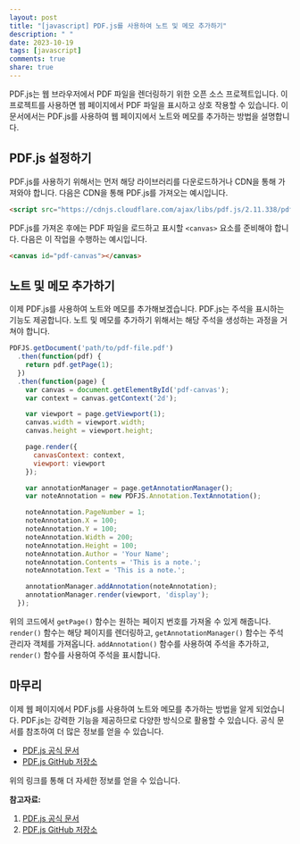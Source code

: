 ```yaml
---
layout: post
title: "[javascript] PDF.js를 사용하여 노트 및 메모 추가하기"
description: " "
date: 2023-10-19
tags: [javascript]
comments: true
share: true
---
```


PDF.js는 웹 브라우저에서 PDF 파일을 렌더링하기 위한 오픈 소스 프로젝트입니다. 이 프로젝트를 사용하면 웹 페이지에서 PDF 파일을 표시하고 상호 작용할 수 있습니다. 이 문서에서는 PDF.js를 사용하여 웹 페이지에서 노트와 메모를 추가하는 방법을 설명합니다.

## PDF.js 설정하기

PDF.js를 사용하기 위해서는 먼저 해당 라이브러리를 다운로드하거나 CDN을 통해 가져와야 합니다. 다음은 CDN을 통해 PDF.js를 가져오는 예시입니다.

```html
<script src="https://cdnjs.cloudflare.com/ajax/libs/pdf.js/2.11.338/pdf.min.js"></script>
```

PDF.js를 가져온 후에는 PDF 파일을 로드하고 표시할 `<canvas>` 요소를 준비해야 합니다. 다음은 이 작업을 수행하는 예시입니다.

```html
<canvas id="pdf-canvas"></canvas>
```

## 노트 및 메모 추가하기

이제 PDF.js를 사용하여 노트와 메모를 추가해보겠습니다. PDF.js는 주석을 표시하는 기능도 제공합니다. 노트 및 메모를 추가하기 위해서는 해당 주석을 생성하는 과정을 거쳐야 합니다.

```javascript
PDFJS.getDocument('path/to/pdf-file.pdf')
  .then(function(pdf) {
    return pdf.getPage(1);
  })
  .then(function(page) {
    var canvas = document.getElementById('pdf-canvas');
    var context = canvas.getContext('2d');

    var viewport = page.getViewport(1);
    canvas.width = viewport.width;
    canvas.height = viewport.height;

    page.render({
      canvasContext: context,
      viewport: viewport
    });

    var annotationManager = page.getAnnotationManager();
    var noteAnnotation = new PDFJS.Annotation.TextAnnotation();

    noteAnnotation.PageNumber = 1;
    noteAnnotation.X = 100;
    noteAnnotation.Y = 100;
    noteAnnotation.Width = 200;
    noteAnnotation.Height = 100;
    noteAnnotation.Author = 'Your Name';
    noteAnnotation.Contents = 'This is a note.';
    noteAnnotation.Text = 'This is a note.';

    annotationManager.addAnnotation(noteAnnotation);
    annotationManager.render(viewport, 'display');
  });
```

위의 코드에서 `getPage()` 함수는 원하는 페이지 번호를 가져올 수 있게 해줍니다. `render()` 함수는 해당 페이지를 렌더링하고, `getAnnotationManager()` 함수는 주석 관리자 객체를 가져옵니다. `addAnnotation()` 함수를 사용하여 주석을 추가하고, `render()` 함수를 사용하여 주석을 표시합니다.

## 마무리

이제 웹 페이지에서 PDF.js를 사용하여 노트와 메모를 추가하는 방법을 알게 되었습니다. PDF.js는 강력한 기능을 제공하므로 다양한 방식으로 활용할 수 있습니다. 공식 문서를 참조하여 더 많은 정보를 얻을 수 있습니다.

- [PDF.js 공식 문서](https://mozilla.github.io/pdf.js/)
- [PDF.js GitHub 저장소](https://github.com/mozilla/pdf.js)

위의 링크를 통해 더 자세한 정보를 얻을 수 있습니다.

**참고자료:**
1. [PDF.js 공식 문서](https://mozilla.github.io/pdf.js/)
2. [PDF.js GitHub 저장소](https://github.com/mozilla/pdf.js)